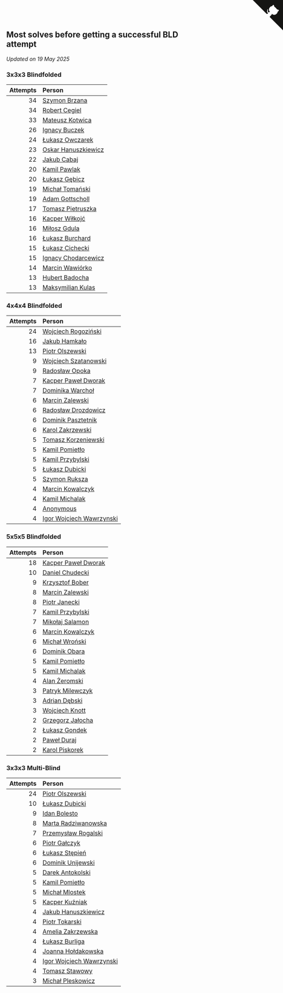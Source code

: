 ## Most solves before getting a successful BLD attempt

*Updated on 19 May 2025*


### 3x3x3 Blindfolded

| Attempts | Person |
| ---: | :--- |
| 34 | [Szymon Brzana](https://www.worldcubeassociation.org/persons/2017BRZA01) |
| 34 | [Robert Cegiel](https://www.worldcubeassociation.org/persons/2017CEGI01) |
| 33 | [Mateusz Kotwica](https://www.worldcubeassociation.org/persons/2016KOTW01) |
| 26 | [Ignacy Buczek](https://www.worldcubeassociation.org/persons/2013BUCZ01) |
| 24 | [Łukasz Owczarek](https://www.worldcubeassociation.org/persons/2022OWCZ02) |
| 23 | [Oskar Hanuszkiewicz](https://www.worldcubeassociation.org/persons/2018HANU02) |
| 22 | [Jakub Cabaj](https://www.worldcubeassociation.org/persons/2008CABA03) |
| 20 | [Kamil Pawlak](https://www.worldcubeassociation.org/persons/2006PAWL01) |
| 20 | [Łukasz Gębicz](https://www.worldcubeassociation.org/persons/2013GBIC01) |
| 19 | [Michał Tomański](https://www.worldcubeassociation.org/persons/2009TOMA01) |
| 19 | [Adam Gottscholl](https://www.worldcubeassociation.org/persons/2013GOTT01) |
| 17 | [Tomasz Pietruszka](https://www.worldcubeassociation.org/persons/2021PIET01) |
| 16 | [Kacper Wiłkojć](https://www.worldcubeassociation.org/persons/2013WIKO01) |
| 16 | [Miłosz Gdula](https://www.worldcubeassociation.org/persons/2013GDUL01) |
| 16 | [Łukasz Burchard](https://www.worldcubeassociation.org/persons/2016BURC01) |
| 15 | [Łukasz Cichecki](https://www.worldcubeassociation.org/persons/2007CICH01) |
| 15 | [Ignacy Chodarcewicz](https://www.worldcubeassociation.org/persons/2023CHOD04) |
| 14 | [Marcin Wawiórko](https://www.worldcubeassociation.org/persons/2023WAWI01) |
| 13 | [Hubert Badocha](https://www.worldcubeassociation.org/persons/2013BADO01) |
| 13 | [Maksymilian Kulas](https://www.worldcubeassociation.org/persons/2021KULA02) |

### 4x4x4 Blindfolded

| Attempts | Person |
| ---: | :--- |
| 24 | [Wojciech Rogoziński](https://www.worldcubeassociation.org/persons/2019ROGO04) |
| 16 | [Jakub Hamkało](https://www.worldcubeassociation.org/persons/2018HAMK01) |
| 13 | [Piotr Olszewski](https://www.worldcubeassociation.org/persons/2013OLSZ02) |
| 9 | [Wojciech Szatanowski](https://www.worldcubeassociation.org/persons/2011SZAT01) |
| 9 | [Radosław Opoka](https://www.worldcubeassociation.org/persons/2013OPOK01) |
| 7 | [Kacper Paweł Dworak](https://www.worldcubeassociation.org/persons/2020DWOR01) |
| 7 | [Dominika Warchoł](https://www.worldcubeassociation.org/persons/2021WARC01) |
| 6 | [Marcin Zalewski](https://www.worldcubeassociation.org/persons/2011ZALE02) |
| 6 | [Radosław Drozdowicz](https://www.worldcubeassociation.org/persons/2012DROZ02) |
| 6 | [Dominik Pasztetnik](https://www.worldcubeassociation.org/persons/2013PASZ01) |
| 6 | [Karol Zakrzewski](https://www.worldcubeassociation.org/persons/2014ZAKR01) |
| 5 | [Tomasz Korzeniewski](https://www.worldcubeassociation.org/persons/2007KORZ01) |
| 5 | [Kamil Pomietło](https://www.worldcubeassociation.org/persons/2013POMI01) |
| 5 | [Kamil Przybylski](https://www.worldcubeassociation.org/persons/2016PRZY01) |
| 5 | [Łukasz Dubicki](https://www.worldcubeassociation.org/persons/2018DUBI01) |
| 5 | [Szymon Ruksza](https://www.worldcubeassociation.org/persons/2013RUKS01) |
| 4 | [Marcin Kowalczyk](https://www.worldcubeassociation.org/persons/2011KOWA01) |
| 4 | [Kamil Michalak](https://www.worldcubeassociation.org/persons/2016MICH01) |
| 4 | [Anonymous](https://www.worldcubeassociation.org/persons/2017ANON13) |
| 4 | [Igor Wojciech Wawrzynski](https://www.worldcubeassociation.org/persons/2019WAWR01) |

### 5x5x5 Blindfolded

| Attempts | Person |
| ---: | :--- |
| 18 | [Kacper Paweł Dworak](https://www.worldcubeassociation.org/persons/2020DWOR01) |
| 10 | [Daniel Chudecki](https://www.worldcubeassociation.org/persons/2011CHUD01) |
| 9 | [Krzysztof Bober](https://www.worldcubeassociation.org/persons/2013BOBE01) |
| 8 | [Marcin Zalewski](https://www.worldcubeassociation.org/persons/2011ZALE02) |
| 8 | [Piotr Janecki](https://www.worldcubeassociation.org/persons/2014JANE01) |
| 7 | [Kamil Przybylski](https://www.worldcubeassociation.org/persons/2016PRZY01) |
| 7 | [Mikołaj Salamon](https://www.worldcubeassociation.org/persons/2016SALA18) |
| 6 | [Marcin Kowalczyk](https://www.worldcubeassociation.org/persons/2011KOWA01) |
| 6 | [Michał Wroński](https://www.worldcubeassociation.org/persons/2015WRON01) |
| 6 | [Dominik Obara](https://www.worldcubeassociation.org/persons/2021OBAR01) |
| 5 | [Kamil Pomietło](https://www.worldcubeassociation.org/persons/2013POMI01) |
| 5 | [Kamil Michalak](https://www.worldcubeassociation.org/persons/2016MICH01) |
| 4 | [Alan Żeromski](https://www.worldcubeassociation.org/persons/2018ZERO01) |
| 3 | [Patryk Milewczyk](https://www.worldcubeassociation.org/persons/2014MILE01) |
| 3 | [Adrian Dębski](https://www.worldcubeassociation.org/persons/2017DEBS01) |
| 3 | [Wojciech Knott](https://www.worldcubeassociation.org/persons/2011KNOT01) |
| 2 | [Grzegorz Jałocha](https://www.worldcubeassociation.org/persons/2012JALO01) |
| 2 | [Łukasz Gondek](https://www.worldcubeassociation.org/persons/2017GOND01) |
| 2 | [Paweł Duraj](https://www.worldcubeassociation.org/persons/2016DURA09) |
| 2 | [Karol Piskorek](https://www.worldcubeassociation.org/persons/2021PISK01) |

### 3x3x3 Multi-Blind

| Attempts | Person |
| ---: | :--- |
| 24 | [Piotr Olszewski](https://www.worldcubeassociation.org/persons/2013OLSZ02) |
| 10 | [Łukasz Dubicki](https://www.worldcubeassociation.org/persons/2018DUBI01) |
| 9 | [Idan Bolesto](https://www.worldcubeassociation.org/persons/2022BOLE01) |
| 8 | [Marta Radziwanowska](https://www.worldcubeassociation.org/persons/2022RADZ01) |
| 7 | [Przemysław Rogalski](https://www.worldcubeassociation.org/persons/2013ROGA02) |
| 6 | [Piotr Gałczyk](https://www.worldcubeassociation.org/persons/2014GACZ03) |
| 6 | [Łukasz Stępień](https://www.worldcubeassociation.org/persons/2018STEP04) |
| 6 | [Dominik Unijewski](https://www.worldcubeassociation.org/persons/2017UNIJ01) |
| 5 | [Darek Antokolski](https://www.worldcubeassociation.org/persons/2010ANTO02) |
| 5 | [Kamil Pomietło](https://www.worldcubeassociation.org/persons/2013POMI01) |
| 5 | [Michał Mlostek](https://www.worldcubeassociation.org/persons/2015MLOS01) |
| 5 | [Kacper Kuźniak](https://www.worldcubeassociation.org/persons/2018KUZN11) |
| 4 | [Jakub Hanuszkiewicz](https://www.worldcubeassociation.org/persons/2014HANU01) |
| 4 | [Piotr Tokarski](https://www.worldcubeassociation.org/persons/2013TOKA01) |
| 4 | [Amelia Zakrzewska](https://www.worldcubeassociation.org/persons/2012ZAKR01) |
| 4 | [Łukasz Burliga](https://www.worldcubeassociation.org/persons/2013BURL01) |
| 4 | [Joanna Hołdakowska](https://www.worldcubeassociation.org/persons/2016HOLD04) |
| 4 | [Igor Wojciech Wawrzynski](https://www.worldcubeassociation.org/persons/2019WAWR01) |
| 4 | [Tomasz Stawowy](https://www.worldcubeassociation.org/persons/2021STAW01) |
| 3 | [Michał Pleskowicz](https://www.worldcubeassociation.org/persons/2009PLES01) |


<a href="https://github.com/maxidragon/wca_statistics_pl" class="github-corner" aria-label="View source on Github"><svg width="80" height="80" viewBox="0 0 250 250" style="fill:#151513; color:#fff; position: absolute; top: 0; border: 0; right: 0;" aria-hidden="true"><path d="M0,0 L115,115 L130,115 L142,142 L250,250 L250,0 Z"></path><path d="M128.3,109.0 C113.8,99.7 119.0,89.6 119.0,89.6 C122.0,82.7 120.5,78.6 120.5,78.6 C119.2,72.0 123.4,76.3 123.4,76.3 C127.3,80.9 125.5,87.3 125.5,87.3 C122.9,97.6 130.6,101.9 134.4,103.2" fill="currentColor" style="transform-origin: 130px 106px;" class="octo-arm"></path><path d="M115.0,115.0 C114.9,115.1 118.7,116.5 119.8,115.4 L133.7,101.6 C136.9,99.2 139.9,98.4 142.2,98.6 C133.8,88.0 127.5,74.4 143.8,58.0 C148.5,53.4 154.0,51.2 159.7,51.0 C160.3,49.4 163.2,43.6 171.4,40.1 C171.4,40.1 176.1,42.5 178.8,56.2 C183.1,58.6 187.2,61.8 190.9,65.4 C194.5,69.0 197.7,73.2 200.1,77.6 C213.8,80.2 216.3,84.9 216.3,84.9 C212.7,93.1 206.9,96.0 205.4,96.6 C205.1,102.4 203.0,107.8 198.3,112.5 C181.9,128.9 168.3,122.5 157.7,114.1 C157.9,116.9 156.7,120.9 152.7,124.9 L141.0,136.5 C139.8,137.7 141.6,141.9 141.8,141.8 Z" fill="currentColor" class="octo-body"></path></svg></a><style>.github-corner:hover .octo-arm{animation:octocat-wave 560ms ease-in-out}@keyframes octocat-wave{0%,100%{transform:rotate(0)}20%,60%{transform:rotate(-25deg)}40%,80%{transform:rotate(10deg)}}@media (max-width:500px){.github-corner:hover .octo-arm{animation:none}.github-corner .octo-arm{animation:octocat-wave 560ms ease-in-out}}</style>
